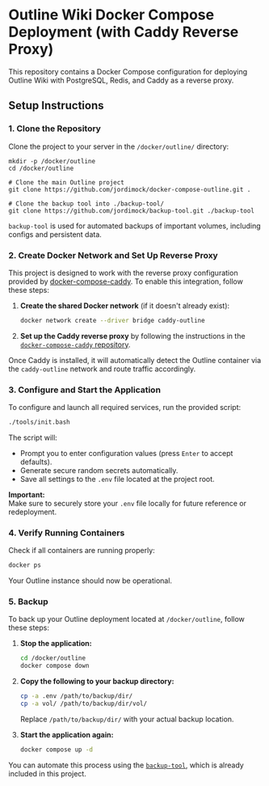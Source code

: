 # Outline Wiki Docker Compose Deployment (with Caddy Reverse Proxy)

This repository contains a Docker Compose configuration for deploying Outline Wiki with PostgreSQL, Redis, and Caddy as a reverse proxy.

## Setup Instructions

### 1. Clone the Repository

Clone the project to your server in the `/docker/outline/` directory:

```
mkdir -p /docker/outline
cd /docker/outline

# Clone the main Outline project
git clone https://github.com/jordimock/docker-compose-outline.git .

# Clone the backup tool into ./backup-tool/
git clone https://github.com/jordimock/backup-tool.git ./backup-tool
```

`backup-tool` is used for automated backups of important volumes, including configs and persistent data.


### 2. Create Docker Network and Set Up Reverse Proxy

This project is designed to work with the reverse proxy configuration provided by [docker-compose-caddy](https://github.com/jordimock/docker-compose-caddy). To enable this integration, follow these steps:

1. **Create the shared Docker network** (if it doesn't already exist):

   ```bash
   docker network create --driver bridge caddy-outline
   ```

2. **Set up the Caddy reverse proxy** by following the instructions in the [`docker-compose-caddy` repository](https://github.com/jordimock/docker-compose-caddy).  

Once Caddy is installed, it will automatically detect the Outline container via the `caddy-outline` network and route traffic accordingly.


### 3. Configure and Start the Application

To configure and launch all required services, run the provided script:

```bash
./tools/init.bash
```

The script will:

- Prompt you to enter configuration values (press `Enter` to accept defaults).
- Generate secure random secrets automatically.
- Save all settings to the `.env` file located at the project root.

**Important:**  
Make sure to securely store your `.env` file locally for future reference or redeployment.


### 4. Verify Running Containers

Check if all containers are running properly:

```bash
docker ps
```

Your Outline instance should now be operational.


### 5. Backup

To back up your Outline deployment located at `/docker/outline`, follow these steps:

1. **Stop the application:**

   ```bash
   cd /docker/outline
   docker compose down
   ```

2. **Copy the following to your backup directory:**

   ```bash
   cp -a .env /path/to/backup/dir/
   cp -a vol/ /path/to/backup/dir/vol/
   ```

   Replace `/path/to/backup/dir/` with your actual backup location.

3. **Start the application again:**

   ```bash
   docker compose up -d
   ```

You can automate this process using the [`backup-tool`](https://github.com/jordimock/backup-tool), which is already included in this project.
